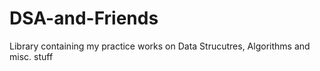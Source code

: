 # DSA-and-Friends
Library containing my practice works on Data Strucutres, Algorithms and misc. stuff
